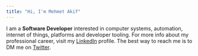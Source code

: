 ```yaml
---
title: "Hi, I'm Mehmet Akif"
---
```


I am a <strong>Software Developer</strong> interested in computer systems, automation,
internet of things, platforms and developer tooling. For more info about my professional
career, visit my <a href="https://www.linkedin.com/in/makifdb">LinkedIn</a> profile. The best way to reach me is to DM me on <a href="https://www.twitter.com/makifdb">Twitter</a>.
